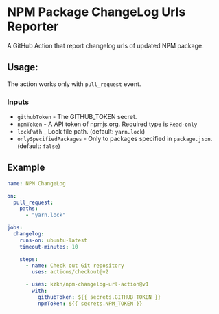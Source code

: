 # NPM Package ChangeLog Urls Reporter

A GitHub Action that report changelog urls of updated NPM package.

## Usage:

The action works only with `pull_request` event.

### Inputs

- `githubToken` - The GITHUB_TOKEN secret.
- `npmToken` - A API token of npmjs.org. Required type is `Read-only`
- `lockPath` _ Lock file path. (default: `yarn.lock`)
- `onlySpecifiedPackages` - Only to packages specified in `package.json`. (default: `false`)

## Example

```yaml
name: NPM ChangeLog

on:
  pull_request:
    paths:
      - "yarn.lock"

jobs:
  changelog:
    runs-on: ubuntu-latest
    timeout-minutes: 10

    steps:
      - name: Check out Git repository
        uses: actions/checkout@v2

      - uses: kzkn/npm-changelog-url-action@v1
        with:
          githubToken: ${{ secrets.GITHUB_TOKEN }}
          npmToken: ${{ secrets.NPM_TOKEN }}
```
